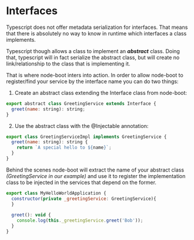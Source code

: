 # Interfaces

Typescript does not offer metadata serialization for interfaces. That means that there is absolutely no way to know in runtime which interfaces a class implements.

Typescript though allows a class to implement an _**abstract**_ class. Doing that, typescript will in fact serialize the abstract class, but will create no link/relationship to the class that is implementing it.

That is where node-boot inters into action. In order to allow node-boot to register/find your service by the interface name you can do two things:

1. Create an abstract class extending the Interface class from node-boot:

```javascript 1.8
export abstract class GreetingService extends Interface {
  greet(name: string): string;
} 
```   

2. Use the abstract class with the @Injectable annotation:

```javascript 1.8
export class GreetingServiceImpl implements GreetingService {
  greet(name: string): string {
    return `A special hello to ${name}`;
  }
} 
```   

Behind the scenes node-boot will extract the name of your abstract class _(GreetingService in our example)_ and use it to register the implementation class to be injected in the services that depend on the former.


```javascript 1.8
export class MyHelloWorldApplication {
  constructor(private _greetingService: GreetingService){
  }
  
  greet(): void {
    console.log(this._greetingService.greet('Bob'));
  }
} 
```  